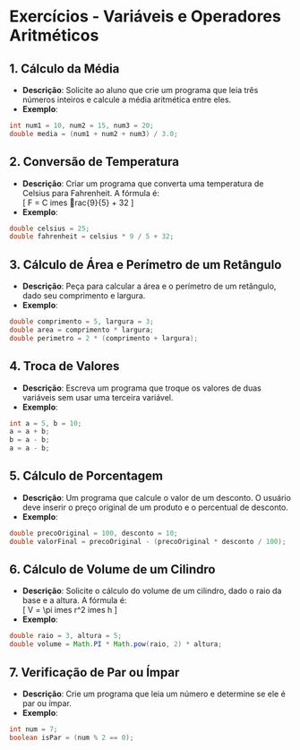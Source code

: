 
# Exercícios - Variáveis e Operadores Aritméticos

## 1. Cálculo da Média
- **Descrição**: Solicite ao aluno que crie um programa que leia três números inteiros e calcule a média aritmética entre eles.
- **Exemplo**:
```java
int num1 = 10, num2 = 15, num3 = 20;
double media = (num1 + num2 + num3) / 3.0;
```

## 2. Conversão de Temperatura
- **Descrição**: Criar um programa que converta uma temperatura de Celsius para Fahrenheit. A fórmula é:  
\[
F = C 	imes rac{9}{5} + 32
\]
- **Exemplo**:
```java
double celsius = 25;
double fahrenheit = celsius * 9 / 5 + 32;
```

## 3. Cálculo de Área e Perímetro de um Retângulo
- **Descrição**: Peça para calcular a área e o perímetro de um retângulo, dado seu comprimento e largura.
- **Exemplo**:
```java
double comprimento = 5, largura = 3;
double area = comprimento * largura;
double perimetro = 2 * (comprimento + largura);
```

## 4. Troca de Valores
- **Descrição**: Escreva um programa que troque os valores de duas variáveis sem usar uma terceira variável.
- **Exemplo**:
```java
int a = 5, b = 10;
a = a + b;
b = a - b;
a = a - b;
```

## 5. Cálculo de Porcentagem
- **Descrição**: Um programa que calcule o valor de um desconto. O usuário deve inserir o preço original de um produto e o percentual de desconto.
- **Exemplo**:
```java
double precoOriginal = 100, desconto = 10;
double valorFinal = precoOriginal - (precoOriginal * desconto / 100);
```

## 6. Cálculo de Volume de um Cilindro
- **Descrição**: Solicite o cálculo do volume de um cilindro, dado o raio da base e a altura. A fórmula é:  
\[
V = \pi 	imes r^2 	imes h
\]
- **Exemplo**:
```java
double raio = 3, altura = 5;
double volume = Math.PI * Math.pow(raio, 2) * altura;
```

## 7. Verificação de Par ou Ímpar
- **Descrição**: Crie um programa que leia um número e determine se ele é par ou ímpar.
- **Exemplo**:
```java
int num = 7;
boolean isPar = (num % 2 == 0);
```

